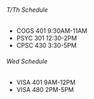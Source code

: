 ###### T/Th Schedule
- COGS 401 9:30AM-11AM
- PSYC 301 12:30-2PM
- CPSC 430 3:30-5PM

###### Wed Schedule
- VISA 401 9AM-12PM
- VISA 480 2PM-5PM
